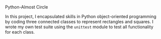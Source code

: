 Python-Almost Circle 

In this project, I encapsulated skills in Python object-oriented programming by coding three connected classes to represent rectangles and squares. I wrote my own test suite using the `unittest` module to test all functionality for each class.
